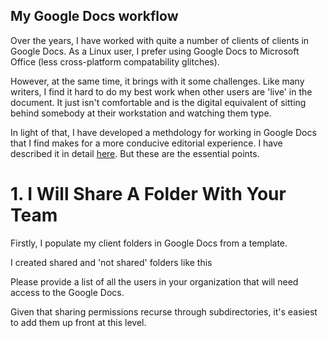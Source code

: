 ## My Google Docs workflow 

Over the years, I have worked with quite a number of clients of clients in Google Docs. As a Linux user, I prefer using Google Docs to Microsoft Office (less cross-platform compatability glitches).

However, at the same time, it brings with it some challenges. Like many writers, I find it hard to do my best work when other users are 'live' in the document. It just isn't comfortable and is the digital equivalent of sitting behind somebody at their workstation and watching them type.

In light of that, I have developed a methdology for working in Google Docs that I find makes for a more conducive editorial experience. I have described it in detail [here](https://medium.com/daniels-tech-world/a-way-to-comfortably-work-with-clients-in-google-docs-daa199efc50f?source=friends_link&sk=6ab99ed69b0835f9e3c938425f8863c9). But these are the essential points.

# 1. I Will Share A Folder With Your Team

Firstly, I populate my client folders in Google Docs from a template.

I created shared and 'not shared' folders like this

[](/Images/1.png)

Please provide a list of all the users in your organization that will need access to the Google Docs.

Given that sharing permissions recurse through subdirectories, it's easiest to add them up front at this level. 


